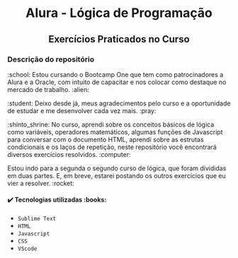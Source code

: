 
<h1 align="center">Alura - Lógica de Programação</h1>
<h2 align="center">Exercícios Praticados no Curso </h2>

<h3> Descrição do repositório </h3>

<p>:school: Estou cursando o Bootcamp One que tem como patrocinadores a Alura e a Oracle, com intuito de capacitar e nos colocar como destaque no mercado de trabalho. :alien: </p>

<p>:student: Deixo desde já, meus agradecimentos pelo curso e a oportunidade de estudar e me desenvolver cada vez mais. :pray:</p> 

<p>:shinto_shrine: No curso, aprendi sobre os conceitos básicos de lógica como variáveis, operadores matemáticos, algumas funções de Javascript para conversar com o documento HTML, aprendi sobre as estrutas condicionais e os laços de repetição, neste repositório você encontrará diversos exercícios resolvidos. :computer:</p>

<p>Estou indo para a segunda o segundo curso de lógica, que foram divididas em duas partes. E, em breve, estarei postando os outros exercícios que eu vier a resolver. :rocket:</p>

<h4> ✔️ Tecnologias utilizadas :books:</h4>

- ``Sublime Text``
- ``HTML``
- ``Javascript``
- ``CSS``
- ``VScode``


